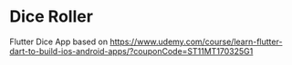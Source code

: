 # Dice Roller

Flutter Dice App based on https://www.udemy.com/course/learn-flutter-dart-to-build-ios-android-apps/?couponCode=ST11MT170325G1
